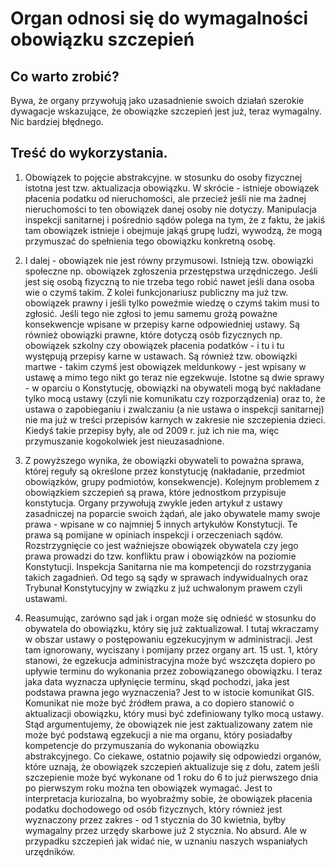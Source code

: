 # Organ odnosi się do wymagalności obowiązku szczepień

## Co warto zrobić?
Bywa, że organy przywołują jako uzasadnienie swoich działań szerokie dywagacje wskazujące, że obowiązke szczepień jest już, teraz wymagalny. Nic bardziej błędnego.

## Treść do wykorzystania.
1. Obowiązek to pojęcie abstrakcyjne. w stosunku do osoby fizycznej istotna jest tzw. aktualizacja obowiązku. W skrócie - istnieje obowiązek płacenia podatku od nieruchomości, ale przecież jeśli nie ma żadnej nieruchomości to ten obowiązek danej osoby nie dotyczy. Manipulacja inspekcji sanitarnej i pośrednio sądów polega na tym, że z faktu, że jakiś tam obowiązek istnieje i obejmuje jakąś grupę ludzi, wywodzą, że mogą przymuszać do spełnienia tego obowiązku konkretną osobę. 

2. I dalej - obowiązek nie jest równy przymusowi. Istnieją tzw. obowiązki społeczne np. obowiązek zgłoszenia przestępstwa urzędniczego. Jeśli jest się osobą fizyczną to nie trzeba tego robić nawet jeśli dana osoba wie o czymś takim. Z kolei funkcjonariusz publiczny ma już tzw. obowiązek prawny i jeśli tylko poweźmie wiedzę o czymś takim musi to zgłosić. Jeśli tego nie zgłosi to jemu samemu grożą poważne konsekwencje wpisane w przepisy karne odpowiedniej ustawy. Są również obowiązki prawne, które dotyczą osób fizycznych np. obowiązek szkolny czy obowiązek płacenia podatków - i tu i tu występują przepisy karne w ustawach. Są również tzw. obowiązki martwe - takim czymś jest obowiązek meldunkowy - jest wpisany w ustawę a mimo tego nikt go teraz nie egzekwuje. Istotne są dwie sprawy - w oparciu o Konstytucję, obowiązki na obywateli mogą być nakładane tylko mocą ustawy (czyli nie komunikatu czy rozporządzenia) oraz to, że ustawa o zapobieganiu i zwalczaniu (a nie ustawa o inspekcji sanitarnej) nie ma już w treści przepisów karnych w zakresie nie szczepienia dzieci. Kiedyś takie przepisy były, ale od 2009 r. już ich nie ma, więc przymuszanie kogokolwiek jest nieuzasadnione. 

3. Z powyższego wynika, że obowiązki obywateli to poważna sprawa, której reguły są określone przez konstytucję (nakładanie, przedmiot obowiązków, grupy podmiotów, konsekwencje). Kolejnym problemem z obowiązkiem szczepień są prawa, które jednostkom przypisuje konstytucja. Organy przywołują zwykle jeden artykuł z ustawy zasadniczej na poparcie swoich żądań, ale jako obywatele mamy swoje prawa - wpisane w co najmniej 5 innych artykułów Konstytucji. Te prawa są pomijane w opiniach inspekcji i orzeczeniach sądów. Rozstrzygnięcie co jest ważniejsze obowiązek obywatela czy jego prawa prowadzi do tzw. konfliktu praw i obowiązków na poziomie Konstytucji. Inspekcja Sanitarna nie ma kompetencji do rozstrzygania takich zagadnień. Od tego są sądy w sprawach indywidualnych oraz Trybunał Konstytucyjny w związku z już uchwalonym prawem czyli ustawami. 

4. Reasumując, zarówno sąd jak i organ może się odnieść w stosunku do obywatela do obowiązku, który się już zaktualizował. I tutaj wkraczamy w obszar ustawy o postępowaniu egzekucyjnym w administracji. Jest tam ignorowany, wyciszany i pomijany przez organy art. 15 ust. 1, który stanowi, że egzekucja administracyjna może być wszczęta dopiero po upływie terminu do wykonania przez zobowiązanego obowiązku. I teraz jaka data wyznacza upłynięcie terminu, skąd pochodzi, jaka jest podstawa prawna jego wyznaczenia? Jest to w istocie komunikat GIS. Komunikat nie może być źródłem prawa, a co dopiero stanowić o aktualizacji obowiązku, który musi być zdefiniowany tylko mocą ustawy. Stąd argumentujemy, że obowiązek nie jest zaktualizowany zatem nie może być podstawą egzekucji a nie ma organu, który posiadałby kompetencje do przymuszania do wykonania obowiązku abstrakcyjnego. Co ciekawe, ostatnio pojawiły się odpowiedzi organów, które uznają, że obowiązek szczepień aktualizuje się z dołu, zatem jeśli szczepienie może być wykonane od 1 roku do 6 to już pierwszego dnia po pierwszym roku można ten obowiązek wymagać. Jest to interpretacja kuriozalna, bo wyobraźmy sobie, że obowiązek płacenia podatku dochodowego od osób fizycznych, który również jest wyznaczony przez zakres - od 1 stycznia do 30 kwietnia, byłby wymagalny przez urzędy skarbowe już 2 stycznia. No absurd. Ale w przypadku szczepień jak widać nie, w uznaniu naszych wspaniałych urzędników.
